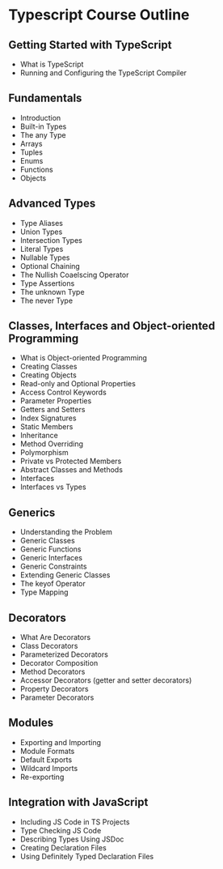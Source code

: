 # Typescript Course Outline

## Getting Started with TypeScript

- What is TypeScript
- Running and Configuring the TypeScript Compiler

## Fundamentals

- Introduction
- Built-in Types
- The any Type
- Arrays
- Tuples
- Enums
- Functions
- Objects

## Advanced Types

- Type Aliases
- Union Types
- Intersection Types
- Literal Types
- Nullable Types
- Optional Chaining
- The Nullish Coaelscing Operator
- Type Assertions
- The unknown Type
- The never Type

## Classes, Interfaces and Object-oriented Programming

- What is Object-oriented Programming
- Creating Classes
- Creating Objects
- Read-only and Optional Properties
- Access Control Keywords
- Parameter Properties
- Getters and Setters
- Index Signatures
- Static Members
- Inheritance
- Method Overriding
- Polymorphism
- Private vs Protected Members
- Abstract Classes and Methods
- Interfaces
- Interfaces vs Types

## Generics

- Understanding the Problem
- Generic Classes
- Generic Functions
- Generic Interfaces
- Generic Constraints
- Extending Generic Classes
- The keyof Operator
- Type Mapping

## Decorators

- What Are Decorators
- Class Decorators
- Parameterized Decorators
- Decorator Composition
- Method Decorators
- Accessor Decorators (getter and setter decorators)
- Property Decorators
- Parameter Decorators

## Modules

- Exporting and Importing
- Module Formats
- Default Exports
- Wildcard Imports
- Re-exporting

## Integration with JavaScript

- Including JS Code in TS Projects
- Type Checking JS Code
- Describing Types Using JSDoc
- Creating Declaration Files
- Using Definitely Typed Declaration Files
